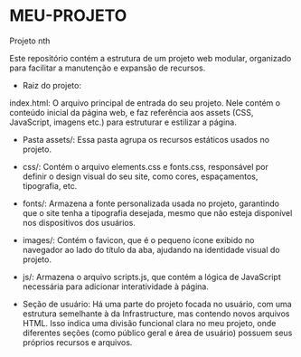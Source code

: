 # MEU-PROJETO
Projeto nth

Este repositório contém a estrutura de um projeto web modular, organizado para facilitar a manutenção e expansão de recursos.



- Raiz do projeto:

index.html: O arquivo principal de entrada do seu projeto. Nele contém o conteúdo inicial da página web, e faz referência aos assets (CSS, JavaScript, imagens etc.) para estruturar e estilizar a página.

- Pasta assets/: Essa pasta agrupa os recursos estáticos usados no projeto.

- css/: Contém o arquivo elements.css e fonts.css, responsável por definir o design visual do seu site, como cores, espaçamentos, tipografia, etc.

- fonts/: Armazena a fonte personalizada usada no projeto, garantindo que o site tenha a tipografia desejada, mesmo que não esteja disponível nos dispositivos dos usuários.

- images/: Contém o favicon, que é o pequeno ícone exibido no navegador ao lado do título da aba, ajudando na identidade visual do projeto.

- js/: Armazena o arquivo scripts.js, que contém a lógica de JavaScript necessária para adicionar interatividade à página.

- Seção de usuário: Há uma parte do projeto focada no usuário, com uma estrutura semelhante à da Infrastructure, mas contendo novos arquivos HTML. Isso indica uma divisão funcional clara no meu projeto, onde diferentes seções (como público geral e área de usuário) possuem seus próprios recursos e arquivos.